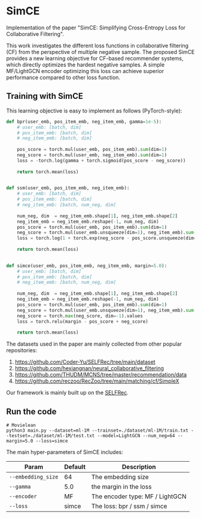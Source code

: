 # SimCE


Implementation of the paper "SimCE: Simplifying Cross-Entropy Loss for Collaborative Filtering".

This work investigates the different loss functions in collaborative filtering (CF) from the perspective of  multiple negative sample. The proposed SimCE provides a new learning objective for CF-based recommender systems, which directly optimizes the hardest negative samples. A simple MF/LightGCN encoder optimizing this loss can achieve superior performance compared to other loss function. 

## Training with SimCE

This learning objective is easy to implement as follows (PyTorch-style):

```python
def bpr(user_emb, pos_item_emb, neg_item_emb, gamma=1e-5):
    # user_emb: [batch, dim]
    # pos_item_emb: [batch, dim]
    # neg_item_emb: [batch, dim]
    
    pos_score = torch.mul(user_emb, pos_item_emb).sum(dim=1)
    neg_score = torch.mul(user_emb, neg_item_emb).sum(dim=1)
    loss = -torch.log(gamma + torch.sigmoid(pos_score - neg_score))
    
    return torch.mean(loss)

    
def ssm(user_emb, pos_item_emb, neg_item_emb):
    # user_emb: [batch, dim]
    # pos_item_emb: [batch, dim]
    # neg_item_emb: [batch, num_neg, dim]
    
    num_neg, dim  = neg_item_emb.shape[1], neg_item_emb.shape[2]
    neg_item_emb = neg_item_emb.reshape(-1, num_neg, dim)
    pos_score = torch.mul(user_emb, pos_item_emb).sum(dim=1)
    neg_score = torch.mul(user_emb.unsqueeze(dim=1), neg_item_emb).sum(dim=-1)
    loss = torch.log(1 + torch.exp(neg_score - pos_score.unsqueeze(dim=1)).sum(dim=1))
    
    return torch.mean(loss)

    
def simce(user_emb, pos_item_emb, neg_item_emb, margin=5.0):
    # user_emb: [batch, dim]
    # pos_item_emb: [batch, dim]
    # neg_item_emb: [batch, num_neg, dim]
    
    num_neg, dim  = neg_item_emb.shape[1], neg_item_emb.shape[2]
    neg_item_emb = neg_item_emb.reshape(-1, num_neg, dim)
    pos_score = torch.mul(user_emb, pos_item_emb).sum(dim=1)
    neg_score = torch.mul(user_emb.unsqueeze(dim=1), neg_item_emb).sum(dim=-1)
    neg_score = torch.max(neg_score, dim=-1).values
    loss = torch.relu(margin - pos_score + neg_score)
    
    return torch.mean(loss)
```

 The datasets used in the paper are mainly collected from other popular repositories:
 1. https://github.com/Coder-Yu/SELFRec/tree/main/dataset
 2. https://github.com/hexiangnan/neural_collaborative_filtering
 3. https://github.com/THUDM/MCNS/tree/master/recommendation/data
 4. https://github.com/reczoo/RecZoo/tree/main/matching/cf/SimpleX

Our framework is mainly built up on the [SELFRec](https://github.com/Coder-Yu/SELFRec).


## Run the code

```shell
# Movielean
python3 main.py --dataset=ml-1M --trainset=./dataset/ml-1M/train.txt --testset=./dataset/ml-1M/test.txt --model=LightGCN --num_neg=64 --margin=5.0 --loss=simce
```



The main hyper-parameters of SimCE includes:

| Param              | Default | Description                                    |
| ------------------ | ------- | ---------------------------------------------- |
| `--embedding_size` | 64      | The embedding size                             |
| `--gamma`          | 5.0     | the margin in the loss                         |
| `--encoder`        | MF      | The encoder type: MF / LightGCN                |
| `--loss`           | simce    | The loss: bpr / ssm / simce                     |


